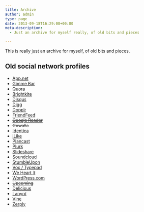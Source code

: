 ```yaml
---
title: Archive
author: admin
type: page
date: 2013-09-18T16:29:08+00:00
meta-description:
  - Just an archive for myself really, of old bits and pieces

---
```

This is really just an archive for myself, of old bits and pieces.

## Old social network profiles

  * <a class="url ss-appdotnet" href="http://alpha.app.net/nonimage" rel="me">App.net</a>
  * <a class="url gimmebar ss-link" href="http://gimmebar.com/user/nonimage" rel="me">Gimme Bar</a>
  * <a class="url ss-quora" href="http://www.quora.com/Andy-Lobban" rel="me">Quora</a>
  * [Brightkite][1]
  * [Disqus][2]
  * [Digg][3]
  * [Dopplr][4]
  * [FriendFeed][5]
  * <del><a href="http://www.google.co.uk/reader/shared/04256456184628682821">Google Reader</a></del>
  * <del>Gowalla</del>
  * [Identica][6]
  * [iLike][7]
  * [Plancast][8]
  * [Plurk][9]
  * [Slideshare][10]
  * [Soundcloud][11]
  * [StumbleUpon][12]
  * [Vox / Typepad][13]
  * [We Heart It][14]
  * [WordPress.com][15]
  * <del><a href="http://upcoming.yahoo.com/user/18397">Upcoming</a></del>
  * <a class="url" href="http://delicious.com/nonimage" rel="me">Delicious</a>
  * <a class="url" href="http://lanyrd.com/profile/nonimage" rel="me">Lanyrd</a>
  * <a class="url" href="https://vine.co/u/906274204301803520" rel="me">Vine</a>
  * <a class="url" href="http://zerply.com/nonimage" rel="me">Zerply</a>

 [1]: http://brightkite.com/people/nonimage
 [2]: http://www.disqus.com/nonimage/
 [3]: http://digg.com/nonimage
 [4]: http://www.dopplr.com/traveller/nonimage/
 [5]: http://friendfeed.com/nonimage
 [6]: http://identi.ca/nonimage
 [7]: http://www.ilike.com/user/nonimage
 [8]: http://plancast.com/nonimage
 [9]: http://www.plurk.com/nonimage
 [10]: http://www.slideshare.net/nonimage
 [11]: https://soundcloud.com/nonimage
 [12]: http://www.stumbleupon.com/stumbler/nonimage/
 [13]: http://nonimage.typepad.com/
 [14]: http://weheartit.com/nonimage
 [15]: http://nonimage.wordpress.com/